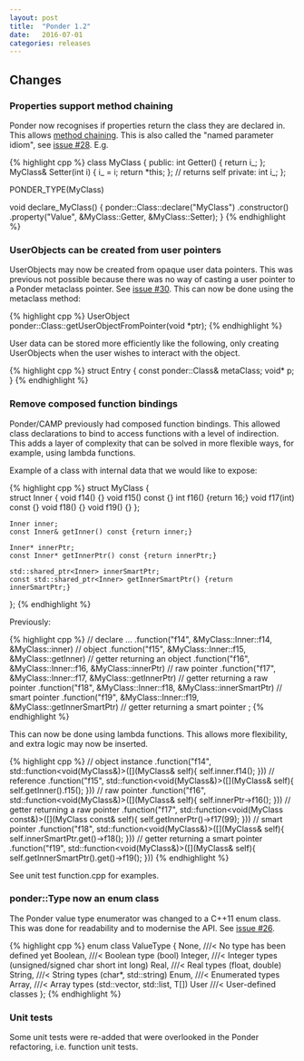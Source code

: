 ```yaml
---
layout: post
title:  "Ponder 1.2"
date:   2016-07-01
categories: releases
---
```


## Changes

### Properties support method chaining

Ponder now recognises if properties return the class they are declared in. This allows [method
chaining][mch]. This is also called the "named parameter idiom", see [issue #28][28]. E.g.

{% highlight cpp %}
class MyClass
{
public:
    int Getter() { return i_; };
    MyClass& Setter(int i) { i_ = i; return *this; };  // returns self
private:
    int i_;
};

PONDER_TYPE(MyClass)

void declare_MyClass()
{
    ponder::Class::declare<MyClass>("MyClass")
        .constructor()
        .property("Value", &MyClass::Getter, &MyClass::Setter);
}
{% endhighlight %}


### UserObjects can be created from user pointers

UserObjects may now be created from opaque user data pointers. This was previous not possible
because there was no way of casting a user pointer to a Ponder metaclass pointer. See
[issue #30][30]. This can now be done using the metaclass method: 

{% highlight cpp %}
UserObject ponder::Class::getUserObjectFromPointer(void *ptr);
{% endhighlight %}

User data can be stored more efficiently like the following, only creating UserObjects when the
user wishes to interact with the object.

{% highlight cpp %}
struct Entry {
    const ponder::Class& metaClass;
    void* p;
}
{% endhighlight %}


### Remove composed function bindings

Ponder/CAMP previously had composed function bindings. This allowed class declarations to bind to
access functions with a level of indirection. This adds a layer of complexity that can be solved in
more flexible ways, for example, using lambda functions.

Example of a class with internal data that we would like to expose:

{% highlight cpp %}
struct MyClass
{        
    struct Inner
    {
        void f14() {}
        void f15() const {}
        int f16() {return 16;}
        void f17(int) const {}
        void f18() {}
        void f19() {}
    };
    
    Inner inner;
    const Inner& getInner() const {return inner;}
    
    Inner* innerPtr;
    const Inner* getInnerPtr() const {return innerPtr;}
    
    std::shared_ptr<Inner> innerSmartPtr;
    const std::shared_ptr<Inner> getInnerSmartPtr() {return innerSmartPtr;}
};
{% endhighlight %}

Previously:
    
{% highlight cpp %}
// declare ...
.function("f14", &MyClass::Inner::f14, &MyClass::inner)   // object
.function("f15", &MyClass::Inner::f15, &MyClass::getInner) // getter returning an object
.function("f16", &MyClass::Inner::f16, &MyClass::innerPtr) // raw pointer
.function("f17", &MyClass::Inner::f17, &MyClass::getInnerPtr) // getter returning a raw pointer
.function("f18", &MyClass::Inner::f18, &MyClass::innerSmartPtr)    // smart pointer
.function("f19", &MyClass::Inner::f19, &MyClass::getInnerSmartPtr) // getter returning a smart pointer
;
{% endhighlight %}

This can now be done using lambda functions. This allows more flexibility, and extra logic may now
be inserted.

{% highlight cpp %}
// object instance
.function("f14",
          std::function<void(MyClass&)>([](MyClass& self){ self.inner.f14(); }))
// reference
.function("f15",
          std::function<void(MyClass&)>([](MyClass& self){ self.getInner().f15(); }))
// raw pointer
.function("f16",
          std::function<void(MyClass&)>([](MyClass& self){ self.innerPtr->f16(); }))
// getter returning a raw pointer
.function("f17",
          std::function<void(MyClass const&)>([](MyClass const& self){
              self.getInnerPtr()->f17(99);
          }))
// smart pointer
.function("f18", std::function<void(MyClass&)>([](MyClass& self){
              self.innerSmartPtr.get()->f18();
          }))
// getter returning a smart pointer
.function("f19", std::function<void(MyClass&)>([](MyClass& self){
              self.getInnerSmartPtr().get()->f19();
          }))
{% endhighlight %}

See unit test function.cpp for examples.


### ponder::Type now an enum class

The Ponder value type enumerator was changed to a C++11 enum class. This was done for readability
and to modernise the API. See [issue #26][26].

{% highlight cpp %}
enum class ValueType
{
    None,       ///< No type has been defined yet
    Boolean,    ///< Boolean type (bool)
    Integer,    ///< Integer types (unsigned/signed char short int long)
    Real,       ///< Real types (float, double)
    String,     ///< String types (char*, std::string)
    Enum,       ///< Enumerated types
    Array,      ///< Array types (std::vector, std::list, T[])
    User        ///< User-defined classes
};
{% endhighlight %}
 

### Unit tests

Some unit tests were re-added that were overlooked in the Ponder refactoring, i.e. function unit
tests.


[28]: https://github.com/billyquith/ponder/issues/28
[mch]: https://en.wikipedia.org/wiki/Method_chaining
[30]: https://github.com/billyquith/ponder/issues/30
[26]: https://github.com/billyquith/ponder/issues/26
 
 